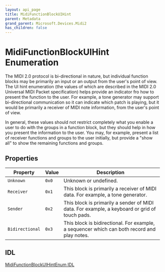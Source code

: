 ```yaml
---
layout: api_page
title: MidiFunctionBlockUIHint
parent: Metadata
grand_parent: Microsoft.Devices.Midi2
has_children: false
---
```


# MidiFunctionBlockUIHint Enumeration

The MIDI 2.0 protocol is bi-directional in nature, but individual function blocks may be primarily an input or an output from the user's point of view. The UI hint enumeration (the values of which are described in the MIDI 2.0 Universal MIDI Packet specification) helps provide an indicator fro how to present the function to the user. For example, a tone generator may support bi-directional communication so it can indicate which patch is playing, but it would be primarily a receiver of MIDI note information, from the user's point of view.

In general, these values should not restrict completely what you enable a user to do with the groups in a function block, but they should help in how you present the information to the user. You may, for example, present a list of receiver functions and groups to the user initially, but provide a "show all" to show the remaining functions and groups.

## Properties

| Property | Value | Description |
| -------- | ------- | ------ |
| `Unknown` | `0x0` | Unknown or undefined. |
| `Receiver` | `0x1` | This block is primarily a receiver of MIDI data. For example, a tone generator. |
| `Sender` | `0x2` | This block is primarily a sender of MIDI data. For example, a keyboard or grid of touch pads. |
| `Bidirectional` | `0x3` | This block is bidirectional. For example, a sequencer which can both record and play notes. |

## IDL

[MidiFunctionBlockUIHintEnum IDL](https://github.com/microsoft/MIDI/blob/main/src/app-sdk/winrt-core/MidiFunctionBlockUIHintEnum.idl)
